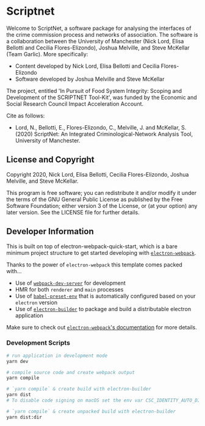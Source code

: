 # Scriptnet
Welcome to ScriptNet, a software package for analysing the interfaces of the crime commission process and networks of association. The software is a collaboration between the University of Manchester (Nick Lord, Elisa Bellotti and Cecilia Flores-Elizondo), Joshua Melville, and Steve McKellar (Team Garlic). More specifically:

*   Content developed by Nick Lord, Elisa Bellotti and Cecilia Flores-Elizondo
*   Software developed by Joshua Melville and Steve McKellar

The project, entitled 'In Pursuit of Food System Integrity: Scoping and Development of the SCRIPTNET Tool-Kit', was funded by the Economic and Social Research Council Impact Acceleration Account.

Cite as follows:

*   Lord, N., Bellotti, E., Flores-Elizondo, C., Melville, J. and McKellar, S. (2020) ScriptNet: An Integrated Criminological-Network Analysis Tool, University of Manchester.

## License and Copyright
Copyright 2020, Nick Lord, Elisa Bellotti, Cecilia Flores-Elizondo, Joshua Melville, and Steve McKellar.

This program is free software; you can redistribute it and/or modify it under the terms of the GNU General Public License as published by the Free Software Foundation; either version 3 of the License, or (at your option) any later version. See the LICENSE file for further details.

## Developer Information

This is built on top of electron-webpack-quick-start, which is a bare minimum project structure to get started developing with [`electron-webpack`](https://github.com/electron-userland/electron-webpack).

Thanks to the power of `electron-webpack` this template comes packed with...

* Use of [`webpack-dev-server`](https://github.com/webpack/webpack-dev-server) for development
* HMR for both `renderer` and `main` processes
* Use of [`babel-preset-env`](https://github.com/babel/babel-preset-env) that is automatically configured based on your `electron` version
* Use of [`electron-builder`](https://github.com/electron-userland/electron-builder) to package and build a distributable electron application

Make sure to check out [`electron-webpack`'s documentation](https://webpack.electron.build/) for more details.

### Development Scripts

```bash
# run application in development mode
yarn dev

# compile source code and create webpack output
yarn compile

# `yarn compile` & create build with electron-builder
yarn dist
# To disable code signing on macOS set the env var CSC_IDENTITY_AUTO_DISCOVERY=false

# `yarn compile` & create unpacked build with electron-builder
yarn dist:dir
```

